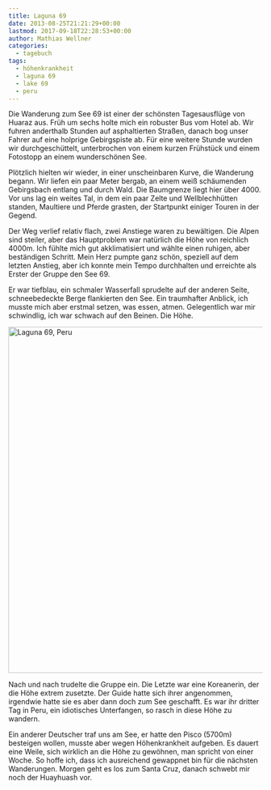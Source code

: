 ```yaml
---
title: Laguna 69
date: 2013-08-25T21:21:29+00:00
lastmod: 2017-09-18T22:28:53+00:00
author: Mathias Wellner
categories:
  - tagebuch
tags:
  - höhenkrankheit
  - laguna 69
  - lake 69
  - peru
---
```

Die Wanderung zum See 69 ist einer der schönsten Tagesausflüge von Huaraz aus. Früh um sechs holte mich ein robuster Bus vom Hotel ab. Wir fuhren anderthalb Stunden auf asphaltierten Straßen, danach bog unser Fahrer auf eine holprige Gebirgspiste ab. Für eine weitere Stunde wurden wir durchgeschüttelt, unterbrochen von einem kurzen Frühstück und einem Fotostopp an einem wunderschönen See. 

Plötzlich hielten wir wieder, in einer unscheinbaren Kurve, die Wanderung begann. Wir liefen ein paar Meter bergab, an einem weiß schäumenden Gebirgsbach entlang und durch Wald. Die Baumgrenze liegt hier über 4000. Vor uns lag ein weites Tal, in dem ein paar Zelte und Wellblechhütten standen, Maultiere und Pferde grasten, der Startpunkt einiger Touren in der Gegend. 

Der Weg verlief relativ flach, zwei Anstiege waren zu bewältigen. Die Alpen sind steiler, aber das Hauptproblem war natürlich die Höhe von reichlich 4000m. Ich fühlte mich gut akklimatisiert und wählte einen ruhigen, aber beständigen Schritt. Mein Herz pumpte ganz schön, speziell auf dem letzten Anstieg, aber ich konnte mein Tempo durchhalten und erreichte als Erster der Gruppe den See 69.

Er war tiefblau, ein schmaler Wasserfall sprudelte auf der anderen Seite, schneebedeckte Berge flankierten den See. Ein traumhafter Anblick, ich musste mich aber erstmal setzen, was essen, atmen. Gelegentlich war mir schwindlig, ich war schwach auf den Beinen. Die Höhe. 

<a data-flickr-embed="true"  href="https://www.flickr.com/photos/mwellner/9797561144/" title="Laguna 69, Peru"><img src="https://c1.staticflickr.com/8/7352/9797561144_c69a820e8e_b.jpg" width="1024" height="685" alt="Laguna 69, Peru"></a><script async src="//embedr.flickr.com/assets/client-code.js" charset="utf-8"></script>

Nach und nach trudelte die Gruppe ein. Die Letzte war eine Koreanerin, der die Höhe extrem zusetzte. Der Guide hatte sich ihrer angenommen, irgendwie hatte sie es aber dann doch zum See geschafft. Es war ihr dritter Tag in Peru, ein idiotisches Unterfangen, so rasch in diese Höhe zu wandern.

Ein anderer Deutscher traf uns am See, er hatte den Pisco (5700m) besteigen wollen, musste aber wegen Höhenkrankheit aufgeben. Es dauert eine Weile, sich wirklich an die Höhe zu gewöhnen, man spricht von einer Woche. So hoffe ich, dass ich ausreichend gewappnet bin für die nächsten Wanderungen. Morgen geht es los zum Santa Cruz, danach schwebt mir noch der Huayhuash vor.